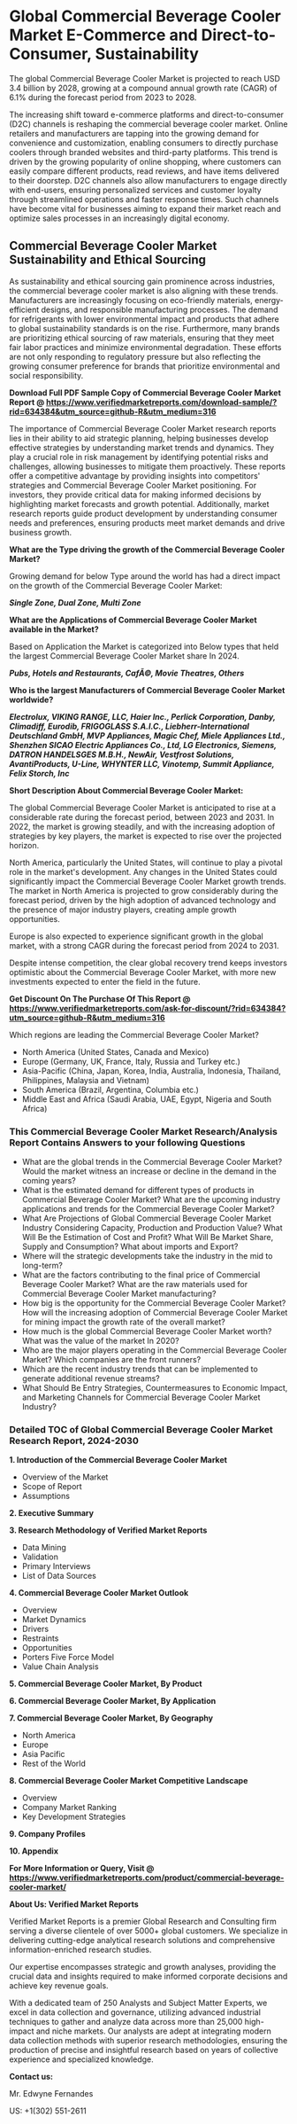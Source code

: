 <h1>Global Commercial Beverage Cooler Market E-Commerce and Direct-to-Consumer, Sustainability</h1><p class=""><p>The global Commercial Beverage Cooler Market is projected to reach USD 3.4 billion by 2028, growing at a compound annual growth rate (CAGR) of 6.1% during the forecast period from 2023 to 2028.</p><p>The increasing shift toward e-commerce platforms and direct-to-consumer (D2C) channels is reshaping the commercial beverage cooler market. Online retailers and manufacturers are tapping into the growing demand for convenience and customization, enabling consumers to directly purchase coolers through branded websites and third-party platforms. This trend is driven by the growing popularity of online shopping, where customers can easily compare different products, read reviews, and have items delivered to their doorstep. D2C channels also allow manufacturers to engage directly with end-users, ensuring personalized services and customer loyalty through streamlined operations and faster response times. Such channels have become vital for businesses aiming to expand their market reach and optimize sales processes in an increasingly digital economy.</p><h2>Commercial Beverage Cooler Market Sustainability and Ethical Sourcing</h2><p>As sustainability and ethical sourcing gain prominence across industries, the commercial beverage cooler market is also aligning with these trends. Manufacturers are increasingly focusing on eco-friendly materials, energy-efficient designs, and responsible manufacturing processes. The demand for refrigerants with lower environmental impact and products that adhere to global sustainability standards is on the rise. Furthermore, many brands are prioritizing ethical sourcing of raw materials, ensuring that they meet fair labor practices and minimize environmental degradation. These efforts are not only responding to regulatory pressure but also reflecting the growing consumer preference for brands that prioritize environmental and social responsibility.</p></p><p class=""><strong>Download Full PDF Sample Copy of Commercial Beverage Cooler Market Report @ <a href="https://www.verifiedmarketreports.com/download-sample/?rid=634384&utm_source=github-R&utm_medium=316" target="_blank">https://www.verifiedmarketreports.com/download-sample/?rid=634384&utm_source=github-R&utm_medium=316</a></strong></p><p>The importance of&nbsp;Commercial Beverage Cooler Market research reports lies in their ability to aid strategic planning, helping businesses develop effective strategies by understanding market trends and dynamics. They play a crucial role in risk management by identifying potential risks and challenges, allowing businesses to mitigate them proactively. These reports offer a competitive advantage by providing insights into competitors' strategies and Commercial Beverage Cooler Market positioning. For investors, they provide critical data for making informed decisions by highlighting market forecasts and growth potential. Additionally, market research reports guide product development by understanding consumer needs and preferences, ensuring products meet market demands and drive business growth.</p><p><strong>What are the&nbsp;Type driving the growth of the Commercial Beverage Cooler Market?</strong></p><p id="" class="">Growing demand for below Type around the world has had a direct impact on the growth of the Commercial Beverage Cooler Market:</p><p class=""><em><strong>Single Zone, Dual Zone, Multi Zone</strong></em></p><p class=""><strong>What are the&nbsp;Applications&nbsp;of Commercial Beverage Cooler Market available in the Market?</strong></p><p id="" class="">Based on Application the Market is categorized into Below types that held the largest Commercial Beverage Cooler Market share In 2024.</p><p class=""><em><strong>Pubs, Hotels and Restaurants, CafÃ©, Movie Theatres, Others</strong></em></p><p class=""><strong>Who is the largest Manufacturers of Commercial Beverage Cooler Market worldwide?</strong></p><p><em><strong>Electrolux, VIKING RANGE, LLC, Haier lnc., Perlick Corporation, Danby, Climadiff, Eurodib, FRIGOGLASS S.A.I.C., Liebherr-International Deutschland GmbH, MVP Appliances, Magic Chef, Miele Appliances Ltd., Shenzhen SICAO Electric Appliances Co., Ltd, LG Electronics, Siemens, DATRON HANDELSGES M.B.H., NewAir, Vestfrost Solutions, AvantiProducts, U-Line, WHYNTER LLC, Vinotemp, Summit Appliance, Felix Storch, Inc</strong></em></p><p id="" class=""><strong>Short Description About Commercial Beverage Cooler Market:</strong></p><p>The global Commercial Beverage Cooler Market is anticipated to rise at a considerable rate during the forecast period, between 2023 and 2031. In 2022, the market is growing steadily, and with the increasing adoption of strategies by key players, the market is expected to rise over the projected horizon.</p><p>North America, particularly the United States, will continue to play a pivotal role in the market's development. Any changes in the United States could significantly impact the Commercial Beverage Cooler Market growth trends. The market in North America is projected to grow considerably during the forecast period, driven by the high adoption of advanced technology and the presence of major industry players, creating ample growth opportunities.</p><p>Europe is also expected to experience significant growth in the global market, with a strong CAGR during the forecast period from 2024 to 2031.</p><p>Despite intense competition, the clear global recovery trend keeps investors optimistic about the Commercial Beverage Cooler Market, with more new investments expected to enter the field in the future.</p><p id="" class=""><strong>Get Discount On The Purchase Of This Report @ <a href="https://www.verifiedmarketreports.com/ask-for-discount/?rid=634384?utm_source=github-R&utm_medium=316" target="_blank">https://www.verifiedmarketreports.com/ask-for-discount/?rid=634384?utm_source=github-R&utm_medium=316</a></strong></p><p class="">Which regions are leading the Commercial Beverage Cooler Market?</p><ul><li>North America (United States, Canada and Mexico)</li><li>Europe (Germany, UK, France, Italy, Russia and Turkey etc.)</li><li>Asia-Pacific (China, Japan, Korea, India, Australia, Indonesia, Thailand, Philippines, Malaysia and Vietnam)</li><li>South America (Brazil, Argentina, Columbia etc.)</li><li>Middle East and Africa (Saudi Arabia, UAE, Egypt, Nigeria and South Africa)</li></ul><h3 id="" class="">This Commercial Beverage Cooler Market Research/Analysis Report Contains Answers to your following Questions</h3><ul><li>What are the global trends in the Commercial Beverage Cooler Market? Would the market witness an increase or decline in the demand in the coming years?</li><li>What is the estimated demand for different types of products in Commercial Beverage Cooler Market? What are the upcoming industry applications and trends for the Commercial Beverage Cooler Market?</li><li>What Are Projections of Global Commercial Beverage Cooler Market Industry Considering Capacity, Production and Production Value? What Will Be the Estimation of Cost and Profit? What Will Be Market Share, Supply and Consumption? What about imports and Export?</li><li>Where will the strategic developments take the industry in the mid to long-term?</li><li>What are the factors contributing to the final price of Commercial Beverage Cooler Market? What are the raw materials used for Commercial Beverage Cooler Market manufacturing?</li><li>How big is the opportunity for the Commercial Beverage Cooler Market? How will the increasing adoption of Commercial Beverage Cooler Market for mining impact the growth rate of the overall market?</li><li>How much is the global Commercial Beverage Cooler Market worth? What was the value of the market In 2020?</li><li>Who are the major players operating in the Commercial Beverage Cooler Market? Which companies are the front runners?</li><li>Which are the recent industry trends that can be implemented to generate additional revenue streams?</li><li>What Should Be Entry Strategies, Countermeasures to Economic Impact, and Marketing Channels for Commercial Beverage Cooler Market Industry?</li></ul><h3 id="" class="">Detailed TOC of Global Commercial Beverage Cooler Market Research Report, 2024-2030</h3><p id="" class=""><strong>1. Introduction of the Commercial Beverage Cooler Market</strong></p><ul><li>Overview of the Market</li><li>Scope of Report</li><li>Assumptions</li></ul><p id="" class=""><strong>2. Executive Summary</strong></p><p id="" class=""><strong>3. Research Methodology of Verified Market Reports</strong></p><ul><li>Data Mining</li><li>Validation</li><li>Primary Interviews</li><li>List of Data Sources</li></ul><p id="" class=""><strong>4. Commercial Beverage Cooler Market Outlook</strong></p><ul><li>Overview</li><li>Market Dynamics</li><li>Drivers</li><li>Restraints</li><li>Opportunities</li><li>Porters Five Force Model</li><li>Value Chain Analysis</li></ul><p id="" class=""><strong>5. Commercial Beverage Cooler Market, By Product</strong></p><p id="" class=""><strong>6. Commercial Beverage Cooler Market, By Application</strong></p><p id="" class=""><strong>7. Commercial Beverage Cooler Market, By Geography</strong></p><ul><li>North America</li><li>Europe</li><li>Asia Pacific</li><li>Rest of the World</li></ul><p id="" class=""><strong>8. Commercial Beverage Cooler Market Competitive Landscape</strong></p><ul><li>Overview</li><li>Company Market Ranking</li><li>Key Development Strategies</li></ul><p id="" class=""><strong>9. Company Profiles</strong></p><p id="" class=""><strong>10. Appendix</strong></p><p id="" class=""><strong>For More Information or Query, Visit @ <a href="https://www.verifiedmarketreports.com/product/commercial-beverage-cooler-market/" target="_blank">https://www.verifiedmarketreports.com/product/commercial-beverage-cooler-market/</a></strong></p><p id="" class=""><strong>About Us: Verified Market Reports</strong></p><p id="" class="">Verified Market Reports is a premier Global Research and Consulting firm serving a diverse clientele of over 5000+ global customers. We specialize in delivering cutting-edge analytical research solutions and comprehensive information-enriched research studies.</p><p id="" class="">Our expertise encompasses strategic and growth analyses, providing the crucial data and insights required to make informed corporate decisions and achieve key revenue goals.</p><p id="" class="">With a dedicated team of 250 Analysts and Subject Matter Experts, we excel in data collection and governance, utilizing advanced industrial techniques to gather and analyze data across more than 25,000 high-impact and niche markets. Our analysts are adept at integrating modern data collection methods with superior research methodologies, ensuring the production of precise and insightful research based on years of collective experience and specialized knowledge.</p><p id="" class=""><strong>Contact us:</strong></p><p id="" class="">Mr. Edwyne Fernandes</p><p id="" class="">US: +1(302) 551-2611</p>